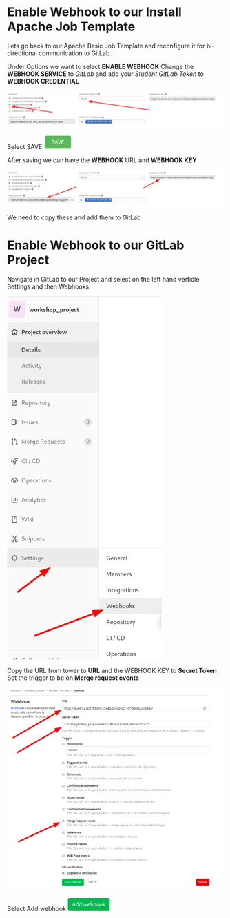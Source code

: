 Enable Webhook to our Install Apache Job Template
========================

Lets go back to our Apache Basic Job Template and reconfigure it for bi-directional communication to GitLab.

Under Options we want to select **ENABLE WEBHOOK**
Change the **WEBHOOK SERVICE** to *GitLab* and add your *Student GitLab Token* to **WEBHOOK CREDENTIAL**

![Add Webhook](images/tower-webhook.png)

Select SAVE ![Save](images/at_save.png)  

After saving we can have the **WEBHOOK** URL and **WEBHOOK KEY**

![Add SCM Credential](images/tower-webhook-key.png)

We need to copy these and add them to GitLab

Enable Webhook to our GitLab Project
==================

Navigate in GitLab to our Project and select on the left hand verticle Settings and then Webhooks

![Add GitLab Webhook](images/GitLab_WebHook.png)

Copy the URL from tower to **URL** and the WEBHOOK KEY to **Secret Token**
Set the trigger to be on **Merge request events** 

![GitLab WebHook Setup](images/GitLab_WebHook_Setup.png)

Select Add webhook ![Save](images/add_webhook.png)


